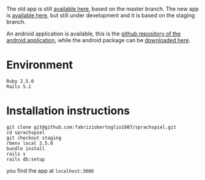 The old app is still [available here](https://sprachspiel.herokuapp.com), based on the master branch.
The new app is [available here](https://sprachspiel-staging.herokuapp.com), but still under development and it is based on the staging branch.

An android application is available, this is the [github repository of the android application](https://github.com/fabriziobertoglio1987/sprachspiel-android), while the android package can be [downloaded here](https://s3.eu-central-1.amazonaws.com/sprachspiel/app-release.apk).

# Environment

```
Ruby 2.5.0
Rails 5.1 
```

# Installation instructions

```
git clone git@github.com:fabriziobertoglio1987/sprachspiel.git
cd sprachspiel
git checkout staging
rbenv local 2.5.0
bundle install
rails s
rails db:setup
```
you find the app at `localhost:3000`
